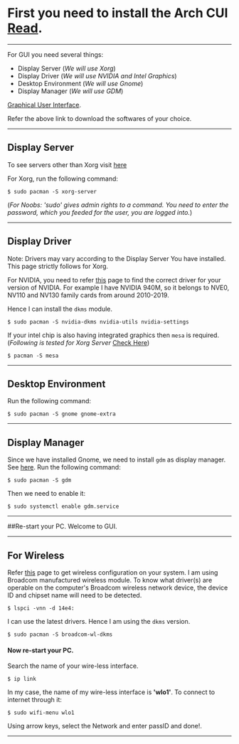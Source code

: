 # First you need to install the Arch CUI [Read](https://github.com/VARoDeK/mynotes/blob/master/Arch/1_install_Arch_CUI.md).

---

For GUI you need several things:
* Display Server (_We will use Xorg_)
* Display Driver (_We will use NVIDIA and Intel Graphics_)
* Desktop Environment (_We will use Gnome_)
* Display Manager (_We will use GDM_)

[Graphical User Interface](https://wiki.archlinux.org/index.php/General_recommendations#Graphical_user_interface).

Refer the above link to download the softwares of your choice.

---

## Display Server
To see servers other than Xorg visit [here](https://wiki.archlinux.org/index.php/General_recommendations#Display_server)

For Xorg, run the following command:

`$ sudo pacman -S xorg-server`

(_For Noobs: 'sudo' gives admin rights to a command. You need to enter the password, which you feeded for the user, you are logged into._)

---

## Display Driver
Note: Drivers may vary according to the Display Server You have installed. This page strictly follows for Xorg.

For NVIDIA, you need to refer [this](https://wiki.archlinux.org/index.php/NVIDIA) page to find the correct driver for your version of NVIDIA.
For example I have NVIDIA 940M, so it belongs to NVE0, NV110 and NV130 family cards from around 2010-2019.

Hence I can install the `dkms` module.

`$ sudo pacman -S nvidia-dkms nvidia-utils nvidia-settings`

If your intel chip is also having integrated graphics then `mesa` is required. (_Following is tested for Xorg Server_ [Check Here](https://wiki.archlinux.org/index.php/Xorg#Driver_installation))

`$ pacman -S mesa`

---

## Desktop Environment
Run the following command:

`$ sudo pacman -S gnome gnome-extra`

---

## Display Manager
Since we have installed Gnome, we need to install `gdm` as display manager. See [here](https://wiki.archlinux.org/index.php/Display_manager#Graphical).
Run the following command:

`$ sudo pacman -S gdm`

Then we need to enable it:

`$ sudo systemctl enable gdm.service`

---

##Re-start your PC. Welcome to GUI.

---

## For Wireless

Refer [this](https://wiki.archlinux.org/index.php/Wireless_network_configuration) page to get wireless configuration on your system.
I am using Broadcom manufactured wireless module.
To know what driver(s) are operable on the computer's Broadcom wireless network device, the device ID and chipset name will need to be detected. 

`$ lspci -vnn -d 14e4:`  

I can use the latest drivers. Hence I am using the `dkms` version.

`$ sudo pacman -S broadcom-wl-dkms`

#### Now re-start your PC.

Search the name of your wire-less interface.

`$ ip link`

In my case, the name of my wire-less interface is **'wlo1'**.
To connect to internet through it:

`$ sudo wifi-menu wlo1`

Using arrow keys, select the Network and enter passID and done!.

---

